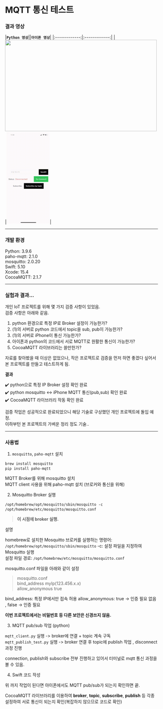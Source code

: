 # MQTT 통신 테스트

### 결과 영상  

|**`Python 영상`**||**`아이폰 영상`**|
|:-------------:|:-------------:|
|<img src="https://github.com/kdjun97/swift-mqtt-test/blob/master/Assets/mosquitto.gif?raw=true" width="500" height="300">|<img src="https://github.com/kdjun97/swift-mqtt-test/blob/master/Assets/swift_mqtt.gif?raw=true" width="143" height="300">|

---  

### 개발 환경  

Python: 3.9.6  
paho-mqtt: 2.1.0   
mosquitto: 2.0.20  
Swift: 5.10  
Xcode: 15.4  
CocoaMQTT: 2.1.7  

---  

### 실험과 결과...  

개인 IoT 프로젝트를 위해 몇 가지 검증 사항이 있었음.  
검증 사항은 아래와 같음.  

1. python 환경으로 특정 IP로 Broker 설정이 가능한가?  
2. (1)의 서버로 python 코드에서 topic을 sub, pub이 가능한가?  
3. (1)의 서버로 iPhone이 통신 가능한가?  
4. 아이폰과 python의 코드에서 서로 MQTT로 원활한 통신이 가능한가?  
5. CocoaMQTT 라이브러리는 쓸만한가?  

자료를 찾아봤을 때 이상은 없었으나, 작은 프로젝트로 검증을 먼저 하면 좋겠다 싶어서 본 프로젝트를 만들고 테스트하게 됨.  

**결과**  

✔️ python으로 특정 IP Broker 설정 확인 완료  
✔️ python mosquitto <-> iPhone MQTT 통신(pub,sub) 확인 완료   
✔️ CocoaMQTT 라이브러리 작동 확인 완료  

검증 작업은 성공적으로 완료되었으니 해당 기술로 구상했던 개인 프로젝트에 돌입 예정.  
이하부턴 본 프로젝트의 가벼운 정리 정도 기술..  

---  

### 사용법

1. `mosquitto`, `paho-mqtt` 설치  

```   
brew install mosquitto  
pip install paho-mqtt  
```

MQTT Broker를 위해 mosquitto 설치  
MQTT client 사용을 위해 paho-mqtt 설치 (브로커와 통신을 위해)   

2. Mosquitto Broker 실행  

```  
/opt/homebrew/opt/mosquitto/sbin/mosquitto -c /opt/homebrew/etc/mosquitto/mosquitto.conf  
```  

> **이 시점에 broker 실행.**  

설명 

homebrew로 설치한 Mosquitto 브로커를 실행하는 명령어: `/opt/homebrew/opt/mosquitto/sbin/mosquitto` 
-c: 설정 파일을 지정하여 Mosquitto 실행  
설정 파일 경로: `/opt/homebrew/etc/mosquitto/mosquitto.conf`  

mosquitto.conf 파일을 아래와 같이 설정  

> mosquitto.conf  
> bind_address myIp(123.456.x.x)  
> allow_anonymous true  

bind_address: 특정 IP에서만 접속 허용
allow_anonymous: true -> 인증 필요 없음 , false -> 인증 필요  

**이번 프로젝트에서는 비밀번호 등 다른 보안은 신경쓰지 않음.**  

3. MQTT pub/sub 작업 (python)  

`mqtt_client.py` 실행 -> broker에 연결 + topic 계속 구독  
`mqtt_publish_test.py` 실행 -> broker 연결 후 topic에 publish 작업 , disconnect 과정 진행  

connection, publish와 subscribe 전부 진행하고 있어서 터미널로 mqtt 통신 과정을 볼 수 있음.  

4. Swift 코드 작성  

위 까지 작업이 된다면 아이폰에서도 MQTT pub/sub가 되는지 확인하면 끝.  

CocoaMQTT 라이브러리를 이용하여 **broker**, **topic**, **subscribe**, **publish** 등 각종 설정하여 서로 통신이 되는지 확인(복잡하지 않으므로 코드로 확인)  